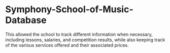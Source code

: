 # Symphony-School-of-Music-Database
This allowed the school to track different information when necessary, including lessons,
salaries, and competition results, while also keeping track of the various services offered and their associated
prices.
